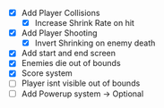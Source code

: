 - [x] Add Player Collisions
  - [x] Increase Shrink Rate on hit
- [x] Add Player Shooting
  - [x] Invert Shrinking on enemy death
- [x] Add start and end screen
- [x] Enemies die out of bounds
- [x] Score system
- [ ] Player isnt visible out of bounds
- [ ] Add Powerup system -> Optional